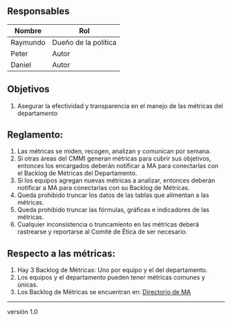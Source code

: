 ## Responsables
Nombre     | Rol
-----------|------------------
Raymundo   | Dueño de la política
Peter      | Autor
Daniel     | Autor

## Objetivos
1. Asegurar la efectividad y transparencia en el manejo de las métricas del departamento

## Reglamento:
1. Las métricas se miden, recogen, analizan y comunican por semana.
2. Si otras áreas del CMMI generan métricas para cubrir sus objetivos, entonces los encargados deberán notificar a MA para conectarlas con el Backlog de Métricas del Departamento.
3. Si los equipos agregan nuevas métricas a analizar, entonces deberán notificar a MA para conectarlas con su Backlog de Métricas.
4. Queda prohibido truncar los datos de las tablas que alimentan a las métricas.
5. Queda prohibido truncar las fórmulas, gráficas e indicadores de las métricas.
6. Cualquier inconsistencia o truncamiento en las métricas deberá rastrearse y reportarse al Comité de Ética de ser necesario.

## Respecto a las métricas:
1. Hay 3 Backlog de Métricas: Uno por equipo y el del departamento.
2. Los equipos y el departamento pueden tener métricas comunes y únicas.
3. Los Backlog de Métricas se encuentran en: <a href="https://github.com/novaDepto/Nova/wiki/Directorio-de-archivos-de-CMMI#MA">Directorio de MA</a>

***
versión 1.0
